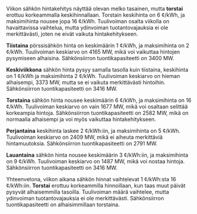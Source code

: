 Viikon sähkön hintakehitys näyttää olevan melko tasainen, mutta **torstai** erottuu korkeammalla keskihinnallaan. Torstain keskihinta on 6 ¢/kWh, ja maksimihinta nousee jopa 16 ¢/kWh. Tuulivoiman osalta viikolla on havaittavissa vaihtelua, mutta ydinvoiman tuotantovajauksia ei ole merkittävästi, joten ne eivät vaikuta hintakehitykseen.

**Tiistaina** pörssisähkön hinta on keskimäärin 1 ¢/kWh, ja maksimihinta on 2 ¢/kWh. Tuulivoiman keskiarvo on 4165 MW, mikä voi vaikuttaa hintojen pysymiseen alhaisina. Sähkönsiirron tuontikapasiteetti on 3400 MW.

**Keskiviikkona** sähkön hinta pysyy samalla tasolla kuin tiistaina, keskihinta on 1 ¢/kWh ja maksimihinta 2 ¢/kWh. Tuulivoiman keskiarvo on hieman alhaisempi, 3373 MW, mutta se ei vaikuta merkittävästi hintoihin. Sähkönsiirron tuontikapasiteetti on 3416 MW.

**Torstaina** sähkön hinta nousee keskimäärin 6 ¢/kWh, ja maksimihinta on 16 ¢/kWh. Tuulivoiman keskiarvo on vain 1677 MW, mikä voi osaltaan selittää korkeampia hintoja. Sähkönsiirron tuontikapasiteetti on 2582 MW, mikä on normaalia alhaisempi ja voi myös vaikuttaa hintakehitykseen.

**Perjantaina** keskihinta laskee 2 ¢/kWh:iin, ja maksimihinta on 5 ¢/kWh. Tuulivoiman keskiarvo on 2409 MW, mikä ei aiheuta merkittäviä hintamuutoksia. Sähkönsiirron tuontikapasiteetti on 2791 MW.

**Lauantaina** sähkön hinta nousee keskimäärin 3 ¢/kWh:iin, ja maksimihinta on 9 ¢/kWh. Tuulivoiman keskiarvo on 1487 MW, mikä voi nostaa hintoja. Sähkönsiirron tuontikapasiteetti on 3416 MW.

Yhteenvetona, viikon aikana sähkön hinnat vaihtelevat 1 ¢/kWh:sta 16 ¢/kWh:iin. **Torstai** erottuu korkeammilla hinnoillaan, kun taas muut päivät pysyvät alhaisemmilla tasoilla. Tuulivoiman määrä vaihtelee, mutta ydinvoiman tuotantovajauksia ei ole merkittävästi. Sähkönsiirron tuontikapasiteetti on alhaisimmillaan torstaina.